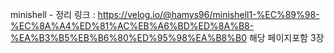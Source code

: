 minishell - 정리 링크 : https://velog.io/@hamys96/minishell1-%EC%89%98-%EC%8A%A4%ED%81%AC%EB%A6%BD%ED%8A%B8-%EA%B3%B5%EB%B6%80%ED%95%98%EA%B8%B0
해당 페이지포함 3장
